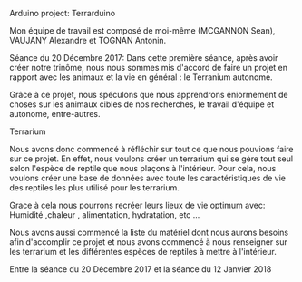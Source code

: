 Arduino project:
Terrarduino

Mon équipe de travail est composé de moi-même (MCGANNON Sean), VAUJANY Alexandre et TOGNAN Antonin.

Séance du 20 Décembre 2017:
Dans cette première séance, après avoir créer notre trinôme, nous nous sommes mis d'accord de faire un projet en rapport avec les animaux et la vie en général : le Terranium autonome.

Grâce à ce projet, nous spéculons que nous apprendrons éniormement de choses sur les animaux cibles de nos recherches, le travail d'équipe et autonome, entre-autres.

Terrarium

Nous avons donc commencé à réfléchir sur tout ce que nous pouvions faire sur ce projet. En effet, nous voulons créer un terrarium qui se gère tout seul selon l'espèce de reptile que nous plaçons à l'intérieur. Pour cela, nous voulons créer une base de données avec toute les caractéristiques de vie des reptiles les plus utilisé pour les terrarium.

Grace à cela nous pourrons recréer leurs lieux de vie optimum avec: Humidité ,chaleur , alimentation, hydratation, etc ...

Nous avons aussi commencé la liste du matériel dont nous aurons besoins afin d'accomplir ce projet et nous avons commencé à nous renseigner sur les terrarium et les différentes espèces de reptiles à mettre à l'intérieur.

Entre la séance du 20 Décembre 2017 et la séance du 12 Janvier 2018
